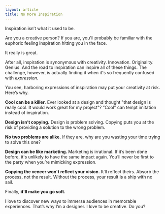 ```yaml
---
layout: article
title: No More Inspiration
---
```


Inspiration isn’t what it used to be.

Are you a creative person? If you are, you'll probably be familiar with the euphoric feeling inspiration hitting you in the face.

It really is great.

After all, inspiration is synonymous with creativity. Innovation. Originality. Genius. And the road to inspiration can inspire all of these things. The challenge, however, is actually finding it when it's so frequently confused with *expression*.
<!--more-->

You see, harboring expressions of inspiration may put your creativity at risk. Here’s why.

**Cool can be a killer.** Ever looked at a design and thought "that design is really cool. It would work great for my project"? “Cool” can tempt imitation instead of inspiration.

**Design isn’t copying.** Design is problem solving. Copying puts you at the risk of providing a solution to the wrong problem.

**No two problems are alike.** If they are, why are you wasting your time trying to solve this one?

**Design can be like marketing.** Marketing is irrational. If it’s been done before, it's unlikely to have the same impact again. You’ll never be first to the party when you’re mimicking expression.

**Copying the veneer won't reflect your vision.** It'll reflect theirs. Absorb the process, not the result. Without the process, your result is a ship with no sail.

Finally, **it'll make you go soft.**

I love to discover new ways to immerse audiences in memorable experiences. That’s why I’m a designer. I love to be creative. Do you?
